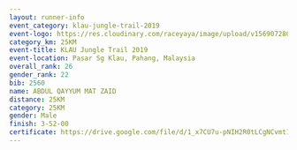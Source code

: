 ```yaml
---
layout: runner-info 
event_category: klau-jungle-trail-2019 
event-logo: https://res.cloudinary.com/raceyaya/image/upload/v1569072808/logo/klau-image_qwwxyw.png
category_km: 25KM 
event-title: KLAU Jungle Trail 2019 
event-location: Pasar Sg Klau, Pahang, Malaysia 
overall_rank: 26
gender_rank: 22
bib: 2560
name: ABDUL QAYYUM MAT ZAID
distance: 25KM
category: 25KM
gender: Male
finish: 3-52-00
certificate: https://drive.google.com/file/d/1_x7CU7u-pNIH2R0tLCgNCvmt1qKQBUS6/view?usp=sharing
---
```

